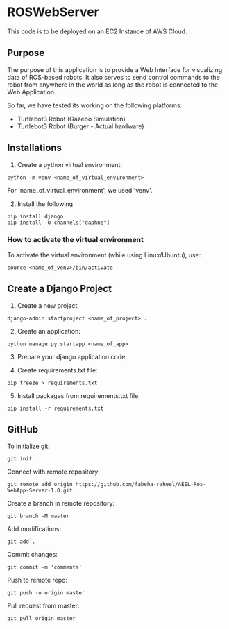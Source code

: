 # ROSWebServer

This code is to be deployed on an EC2 Instance of AWS Cloud.

## Purpose

The purpose of this application is to provide a Web Interface for visualizing data of ROS-based robots. It also serves to send control commands to the robot from anywhere in the world as long as the robot is connected to the Web Application.

So far, we have tested its working on the following platforms:
- Turtlebot3 Robot (Gazebo Simulation)
- Turtlebot3 Robot (Burger - Actual hardware)

## Installations

1. Create a python virtual environment:
```shell
python -m venv <name_of_virtual_environment>
```
For 'name_of_virtual_environment', we used 'venv'.

2. Install the following
```shell
pip install django
pip install -U channels["daphne"]
```

### How to activate the virtual environment

To activate the virtual environment (while using Linux/Ubuntu), use:
```shell
source <name_of_venv>/bin/activate
```

## Create a Django Project

1. Create a new project:
```shell
django-admin startproject <name_of_project> .
```
2. Create an application:
```shell
python manage.py startapp <name_of_app>
```

3. Prepare your django application code.

4. Create requirements.txt file:
```shell
pip freeze > requirements.txt
```
5. Install packages from requirements.txt file:
```shell
pip install -r requirements.txt
```

## GitHub

To initialize git:
```shell
git init
```

Connect with remote repository:
```shell
git remote add origin https://github.com/fabeha-raheel/AEEL-Ros-WebApp-Server-1.0.git
```

Create a branch in remote repository:
```shell
git branch -M master
```
Add modifications:
```shell
git add .
```
Commit changes:
```shell
git commit -m 'comments'
```

Push to remote repo:
```shell
git push -u origin master
```
Pull request from master:
```shell
git pull origin master
```